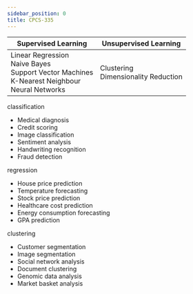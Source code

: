 ```yaml
---
sidebar_position: 0
title: CPCS-335
---
```


| Supervised Learning | Unsupervised Learning |
| --- | --- |
| Linear Regression<br>Naive Bayes<br>Support Vector Machines<br>K-Nearest Neighbour<br>Neural Networks | Clustering<br>Dimensionality Reduction |

classification
+ Medical diagnosis
+ Credit scoring
+ Image classification
+ Sentiment analysis
+ Handwriting recognition
+ Fraud detection

regression
+ House price prediction
+ Temperature forecasting
+ Stock price prediction
+ Healthcare cost prediction
+ Energy consumption forecasting
+ GPA prediction

clustering
+ Customer segmentation
+ Image segmentation
+ Social network analysis
+ Document clustering
+ Genomic data analysis
+ Market basket analysis